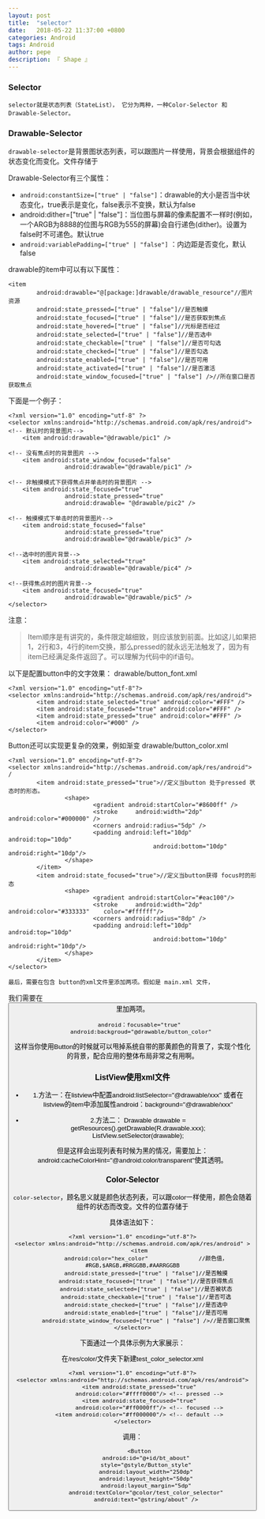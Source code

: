 ```yaml
---
layout: post
title:  "selector"
date:   2018-05-22 11:37:00 +0800
categories: Android
tags: Android
author: pepe
description: 『 Shape 』
---
```



### **Selector**

    selector就是状态列表（StateList）， 它分为两种，一种Color-Selector 和Drawable-Selector。
    
### **Drawable-Selector**

`drawable-selector`是背景图状态列表，可以跟图片一样使用，背景会根据组件的状态变化而变化。文件存储于

Drawable-Selector有三个属性：

 -  `android:constantSize=["true" | "false"]`：drawable的大小是否当中状态变化，true表示是变化，false表示不变换，默认为false
 - android:dither=["true" | "false"]：当位图与屏幕的像素配置不一样时(例如，一个ARGB为8888的位图与RGB为555的屏幕)会自行递色(dither)。设置为false时不可递色。默认true
 - `android:variablePadding=["true" | "false"]` ：内边距是否变化，默认false

drawable的item中可以有以下属性：
 
```
<item
        android:drawable="@[package:]drawable/drawable_resource"//图片资源
        android:state_pressed=["true" | "false"]//是否触摸
        android:state_focused=["true" | "false"]//是否获取到焦点
        android:state_hovered=["true" | "false"]//光标是否经过
        android:state_selected=["true" | "false"]//是否选中
        android:state_checkable=["true" | "false"]//是否可勾选
        android:state_checked=["true" | "false"]//是否勾选
        android:state_enabled=["true" | "false"]//是否可用
        android:state_activated=["true" | "false"]//是否激活
        android:state_window_focused=["true" | "false"] />//所在窗口是否获取焦点
```
下面是一个例子：
```
<?xml version="1.0" encoding="utf-8" ?>
<selector xmlns:android="http://schemas.android.com/apk/res/android">
<!-- 默认时的背景图片-->
    <item android:drawable="@drawable/pic1" />

<!-- 没有焦点时的背景图片 -->
    <item android:state_window_focused="false"
                android:drawable="@drawable/pic1" />

<!-- 非触摸模式下获得焦点并单击时的背景图片 -->
    <item android:state_focused="true"
                android:state_pressed="true"
                android:drawable= "@drawable/pic2" />

<!-- 触摸模式下单击时的背景图片-->
    <item android:state_focused="false"
                android:state_pressed="true"
                android:drawable="@drawable/pic3" />

<!--选中时的图片背景-->
    <item android:state_selected="true"
                android:drawable="@drawable/pic4" />

<!--获得焦点时的图片背景-->
    <item android:state_focused="true"
                android:drawable="@drawable/pic5" />
</selector>
```        
注意：

> Item顺序是有讲究的，条件限定越细致，则应该放到前面。比如这儿如果把1，2行和3，4行的item交换，那么pressed的就永远无法触发了，因为有item已经满足条件返回了。可以理解为代码中的if语句。



以下是配置button中的文字效果：
drawable/button_font.xml
```    
<?xml version="1.0" encoding="utf-8"?>
<selector xmlns:android="http://schemas.android.com/apk/res/android">
        <item android:state_selected="true" android:color="#FFF" />
        <item android:state_focused="true" android:color="#FFF" />
        <item android:state_pressed="true" android:color="#FFF" />
        <item android:color="#000" />
</selector>
```    
Button还可以实现更复杂的效果，例如渐变
drawable/button_color.xml
```    
<?xml version="1.0" encoding="utf-8"?>
<selector xmlns:android="http://schemas.android.com/apk/res/android">                 /
        <item android:state_pressed="true">//定义当button 处于pressed 状态时的形态。
                <shape>
                        <gradient android:startColor="#8600ff" />
                        <stroke     android:width="2dp" android:color="#000000" />
                        <corners android:radius="5dp" />
                        <padding android:left="10dp" android:top="10dp"
                                         android:bottom="10dp" android:right="10dp"/>
                </shape>
        </item>
        <item android:state_focused="true">//定义当button获得 focus时的形态
                <shape>
                        <gradient android:startColor="#eac100"/>
                        <stroke     android:width="2dp" android:color="#333333"    color="#ffffff"/>
                        <corners android:radius="8dp" />
                        <padding android:left="10dp" android:top="10dp"
                                         android:bottom="10dp" android:right="10dp"/>
                </shape>
        </item>
</selector>
```    
    最后，需要在包含 button的xml文件里添加两项。假如是 main.xml 文件，
我们需要在<Button />里加两项。 
```    
     android：focusable="true" 
     android:backgroud="@drawable/button_color"
```    
这样当你使用Button的时候就可以甩掉系统自带的那黄颜色的背景了，实现个性化的背景，配合应用的整体布局非常之有用啊。

### **ListView使用xml文件**

 - 1.方法一：在listview中配置android:listSelector="@drawable/xxx"
或者在listview的item中添加属性android：background="@drawable/xxx"

 - 2.方法二：
  Drawable drawable = getResources().getDrawable(R.drawable.xxx);  
  ListView.setSelector(drawable);
  
但是这样会出现列表有时候为黑的情况，需要加上：android:cacheColorHint="@android:color/transparent"使其透明。

### **Color-Selector**

`color-selector`，顾名思义就是颜色状态列表，可以跟color一样使用，颜色会随着组件的状态而改变。文件的位置存储于

具体语法如下：
```
<?xml version="1.0" encoding="utf-8"?>
<selector xmlns:android="http://schemas.android.com/apk/res/android" >
    <item
        android:color="hex_color"               //颜色值，#RGB,$ARGB,#RRGGBB,#AARRGGBB
        android:state_pressed=["true" | "false"]//是否触摸
        android:state_focused=["true" | "false"]//是否获得焦点
        android:state_selected=["true" | "false"]//是否被状态
        android:state_checkable=["true" | "false"]//是否可选
        android:state_checked=["true" | "false"]//是否选中
        android:state_enabled=["true" | "false"]//是否可用
        android:state_window_focused=["true" | "false"] />//是否窗口聚焦
</selector>
```
下面通过一个具体示例为大家展示：
 
在/res/color/文件夹下新建test_color_selector.xml
```
<?xml version="1.0" encoding="utf-8"?>
<selector xmlns:android="http://schemas.android.com/apk/res/android">
    <item android:state_pressed="true"
          android:color="#ffff0000"/> <!-- pressed -->
    <item android:state_focused="true"
          android:color="#ff0000ff"/> <!-- focused -->
    <item android:color="#ff000000"/> <!-- default -->
</selector>
``` 
调用：
```
    <Button
        android:id="@+id/bt_about"
        style="@style/Button_style"
        android:layout_width="250dp"
        android:layout_height="50dp"
        android:layout_margin="5dp"
        android:textColor="@color/test_color_selector"
        android:text="@string/about" />
``` 






